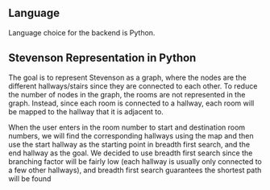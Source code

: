 ## Language
Language choice for the backend is Python.

## Stevenson Representation in Python
The goal is to represent Stevenson as a graph, where the nodes are the different hallways/stairs since they are connected to each other. To reduce the number of nodes in the graph, the rooms are not represented in the graph. Instead, since each room is connected to a hallway, each room will be mapped to the hallway that it is adjacent to.

When the user enters in the room number to start and destination room numbers, we will find the corresponding hallways using the map and then use the start hallway as the starting point in breadth first search, and the end hallway as the goal. We decided to use breadth first search since the branching factor will be fairly low (each hallway is usually only connected to a few other hallways), and breadth first search guarantees the shortest path will be found